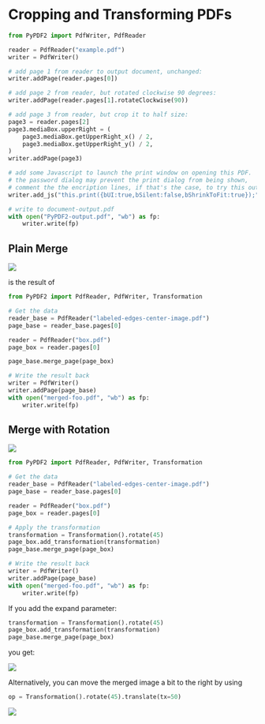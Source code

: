 # Cropping and Transforming PDFs

```python
from PyPDF2 import PdfWriter, PdfReader

reader = PdfReader("example.pdf")
writer = PdfWriter()

# add page 1 from reader to output document, unchanged:
writer.addPage(reader.pages[0])

# add page 2 from reader, but rotated clockwise 90 degrees:
writer.addPage(reader.pages[1].rotateClockwise(90))

# add page 3 from reader, but crop it to half size:
page3 = reader.pages[2]
page3.mediaBox.upperRight = (
    page3.mediaBox.getUpperRight_x() / 2,
    page3.mediaBox.getUpperRight_y() / 2,
)
writer.addPage(page3)

# add some Javascript to launch the print window on opening this PDF.
# the password dialog may prevent the print dialog from being shown,
# comment the the encription lines, if that's the case, to try this out:
writer.add_js("this.print({bUI:true,bSilent:false,bShrinkToFit:true});")

# write to document-output.pdf
with open("PyPDF2-output.pdf", "wb") as fp:
    writer.write(fp)
```

## Plain Merge

![](plain-merge.png)

is the result of

```python
from PyPDF2 import PdfReader, PdfWriter, Transformation

# Get the data
reader_base = PdfReader("labeled-edges-center-image.pdf")
page_base = reader_base.pages[0]

reader = PdfReader("box.pdf")
page_box = reader.pages[0]

page_base.merge_page(page_box)

# Write the result back
writer = PdfWriter()
writer.addPage(page_base)
with open("merged-foo.pdf", "wb") as fp:
    writer.write(fp)
```

## Merge with Rotation

![](merge-45-deg-rot.png)

```python
from PyPDF2 import PdfReader, PdfWriter, Transformation

# Get the data
reader_base = PdfReader("labeled-edges-center-image.pdf")
page_base = reader_base.pages[0]

reader = PdfReader("box.pdf")
page_box = reader.pages[0]

# Apply the transformation
transformation = Transformation().rotate(45)
page_box.add_transformation(transformation)
page_base.merge_page(page_box)

# Write the result back
writer = PdfWriter()
writer.addPage(page_base)
with open("merged-foo.pdf", "wb") as fp:
    writer.write(fp)
```

If you add the expand parameter:

```python
transformation = Transformation().rotate(45)
page_box.add_transformation(transformation)
page_base.merge_page(page_box)
```

you get:

![](merge-rotate-expand.png)

Alternatively, you can move the merged image a bit to the right by using

```python
op = Transformation().rotate(45).translate(tx=50)
```

![](merge-translated.png)
